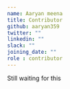 ```yaml
---
name: Aaryan meena
title: Contributor
github: aaryan359
twitter: ""
linkedin: ""
slack: ""
joining_date: ""
role : contributor
---
```


Still waiting for this

